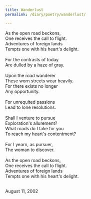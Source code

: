 ```yaml
---
title: Wanderlust
permalink: /diary/poetry/wanderlust/

---
```

<div class="poetry">

As the open road beckons,<br/>
One receives the call to flight.<br/>
Adventures of foreign lands<br/>
Tempts one with his heart's delight.<br/>
<br/>
For the contrasts of today<br/>
Are dulled by a haze of gray.<br/>
<br/>
Upon the road wanderer<br/>
These worn streets wear heavily.<br/>
For there exists no longer<br/>
Any opportunity.<br/>
<br/>
For unrequited passions<br/>
Lead to lone resolutions.<br/>
<br/>
Shall I venture to pursue<br/>
Exploration's allurement?<br/>
What roads do I take for you<br/>
To reach my heart's contentment?<br/>
<br/>
For I yearn, as pursuer,<br/>
The woman to discover.<br/>
<br/>
As the open road beckons,<br/>
One receives the call to flight.<br/>
Adventures of foreign lands<br/>
Tempts one with his heart's delight.<br/>
<br/>

<div class="poetry_date">August 11, 2002</div>

</div>
